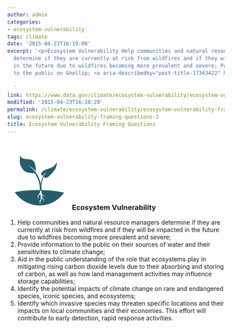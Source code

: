 ```yaml
---
author: admin
categories:
- ecosystem-vulnerability
tags: climate
date: '2015-04-23T16:19:00'
excerpt: '<p>Ecosystem Vulnerability Help communities and natural resource managers
  determine if they are currently at risk from wildfires and if they will be impacted
  in the future due to wildfires becoming more prevalent and severe; Provide information
  to the public on &hellip; <a aria-describedby="post-title-17343422" href="https://www.data.gov/climate/ecosystem-vulnerability/ecosystem-vulnerability-framing-questions/">Continued</a></p>

  '
link: https://www.data.gov/climate/ecosystem-vulnerability/ecosystem-vulnerability-framing-questions/
modified: '2015-04-23T16:28:29'
permalink: /climate/ecosystem-vulnerability/ecosystem-vulnerability-framing-questions/
slug: ecosystem-vulnerability-framing-questions-3
title: Ecosystem Vulnerability Framing Questions
---
```

### ![toolkit_eco](/img/toolkit_eco-150x150.jpg)Ecosystem Vulnerability


1. Help communities and natural resource managers determine if they are currently at risk from wildfires and if they will be impacted in the future due to wildfires becoming more prevalent and severe;
2. Provide information to the public on their sources of water and their sensitivities to climate change;
3. Aid in the public understanding of the role that ecosystems play in mitigating rising carbon dioxide levels due to their absorbing and storing of carbon, as well as how land management activities may influence storage capabilities;
4. Identify the potential impacts of climate change on rare and endangered species, iconic species, and ecosystems;
5. Identify which invasive species may threaten specific locations and their impacts on local communities and their economies. This effort will contribute to early detection, rapid response activities.


